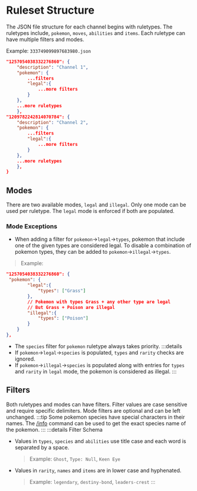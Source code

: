 # Ruleset Structure

The JSON file structure for each channel begins with ruletypes. The ruletypes include, `pokemon`, `moves`, `abilities` and `items`. Each ruletype can have multiple filters and modes.

Example: `333749099897683980.json`
```json
"1257054038332276860": {
    "description": "Channel 1",
    "pokemon": {
        ...filters
        "legal":{
            ...more filters
        }
    },
    ...more ruletypes
    },
"1209782242814070784": {
    "description": "Channel 2",
    "pokemon": {
        ...filters
        "legal":{
            ...more filters
        }
    },
    ...more ruletypes
    },
}
```

## Modes

There are two available modes, `legal` and `illegal`. Only one mode can be used per ruletype. The `legal` mode is enforced if both are populated.

### Mode Exceptions
- When adding a filter for `pokemon`->`legal`->`types`, pokemon that include one of the given types are considered legal. To disable a combination of pokemon types, they can be added to `pokemon`->`illegal`->`types`.
> Example:
 ```json
 "1257054038332276860": {
  "pokemon": {
         "legal":{
             "types": ["Grass"]
         },
         // Pokemon with types Grass + any other type are legal
         // But Grass + Poison are illegal
         "illegal":{
             "types": ["Poison"]
         }
     }
 },
 ```
- The `species` filter for `pokemon` ruletype always takes priority.
:::details
- If `pokemon`->`legal`->`species` is populated, `types` and `rarity` checks are ignored.
- If `pokemon`->`illegal`->`species` is populated along with entries for `types` and `rarity` in `legal` mode, the pokemon is considered as illegal.
:::

## Filters

Both ruletypes and modes can have filters. Filter values are case sensitive and require specific delimiters. Mode filters are optional and can be left unchanged.
:::tip
Some pokemon species have special characters in their names. The [/info](../commands/info.html) command can be used to get the exact species name of the pokemon.
:::
:::details Filter Schema
- Values in `types`, `species` and `abilities` use title case and each word is separated by a space.
  > Example: `Ghost`, `Type: Null`, `Keen Eye`
- Values in `rarity`, `names` and `items` are in lower case and hyphenated.
  > Example: `legendary`, `destiny-bond`, `leaders-crest`
:::
